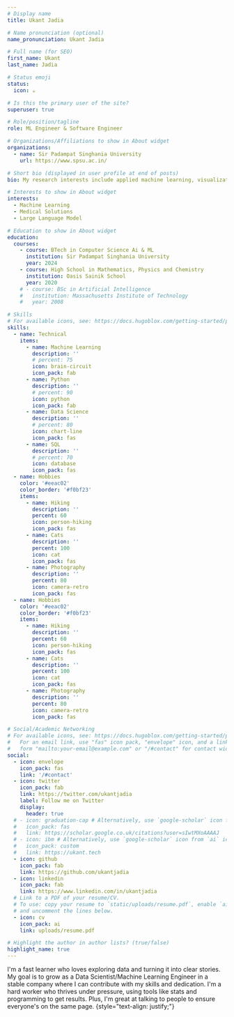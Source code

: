 ```yaml
---
# Display name
title: Ukant Jadia

# Name pronunciation (optional)
name_pronunciation: Ukant Jadia

# Full name (for SEO)
first_name: Ukant
last_name: Jadia

# Status emoji
status:
  icon: ☕️

# Is this the primary user of the site?
superuser: true

# Role/position/tagline
role: ML Engineer & Software Engineer 

# Organizations/Affiliations to show in About widget
organizations:
  - name: Sir Padampat Singhania University
    url: https://www.spsu.ac.in/

# Short bio (displayed in user profile at end of posts)
bio: My research interests include applied machine learning, visualization, programming the boring stuff.

# Interests to show in About widget
interests:
  - Machine Learning
  - Medical Solutions
  - Large Language Model

# Education to show in About widget
education:
  courses:
    - course: BTech in Computer Science Ai & ML
      institution: Sir Padampat Singhania University
      year: 2024
    - course: High School in Mathematics, Physics and Chemistry
      institution: Oasis Sainik School
      year: 2020
    # - course: BSc in Artificial Intelligence
    #   institution: Massachusetts Institute of Technology
    #   year: 2008

# Skills
# For available icons, see: https://docs.hugoblox.com/getting-started/page-builder/#icons
skills:
  - name: Technical
    items:
      - name: Machine Learning
        description: ''
        # percent: 75
        icon: brain-circuit
        icon_pack: fab
      - name: Python
        description: ''
        # percent: 90
        icon: python
        icon_pack: fab
      - name: Data Science
        description: ''
        # percent: 80
        icon: chart-line
        icon_pack: fas
      - name: SQL
        description: ''
        # percent: 70
        icon: database
        icon_pack: fas
  - name: Hobbies
    color: '#eeac02'
    color_border: '#f0bf23'
    items:
      - name: Hiking
        description: ''
        percent: 60
        icon: person-hiking
        icon_pack: fas
      - name: Cats
        description: ''
        percent: 100
        icon: cat
        icon_pack: fas
      - name: Photography
        description: ''
        percent: 80
        icon: camera-retro
        icon_pack: fas
  - name: Hobbies
    color: '#eeac02'
    color_border: '#f0bf23'
    items:
      - name: Hiking
        description: ''
        percent: 60
        icon: person-hiking
        icon_pack: fas
      - name: Cats
        description: ''
        percent: 100
        icon: cat
        icon_pack: fas
      - name: Photography
        description: ''
        percent: 80
        icon: camera-retro
        icon_pack: fas

# Social/Academic Networking
# For available icons, see: https://docs.hugoblox.com/getting-started/page-bui  lder/#icons
#   For an email link, use "fas" icon pack, "envelope" icon, and a link in the
#   form "mailto:your-email@example.com" or "/#contact" for contact widget.
social:
  - icon: envelope
    icon_pack: fas
    link: '/#contact'
  - icon: twitter
    icon_pack: fab
    link: https://twitter.com/ukantjadia
    label: Follow me on Twitter
    display:
      header: true
  # - icon: graduation-cap # Alternatively, use `google-scholar` icon from `ai` icon pack
  #   icon_pack: fas
  #   link: https://scholar.google.co.uk/citations?user=sIwtMXoAAAAJ
  # - icon: ibm # Alternatively, use `google-scholar` icon from `ai` icon pack
  #   icon_pack: custom
  #   link: https://ukant.tech
  - icon: github
    icon_pack: fab
    link: https://github.com/ukantjadia
  - icon: linkedin
    icon_pack: fab
    link: https://www.linkedin.com/in/ukantjadia
  # Link to a PDF of your resume/CV.
  # To use: copy your resume to `static/uploads/resume.pdf`, enable `ai` icons in `params.yaml`,
  # and uncomment the lines below.
  - icon: cv
    icon_pack: ai
    link: uploads/resume.pdf

# Highlight the author in author lists? (true/false)
highlight_name: true
---
```


I'm a fast learner who loves exploring data and turning it into clear stories. My goal is to grow as a Data Scientist/Machine Learning Engineer in a stable company where I can contribute with my skills and dedication. I'm a hard worker who thrives under pressure, using tools like stats and programming to get results. Plus, I'm great at talking to people to ensure everyone's on the same page. 
{style="text-align: justify;"}
